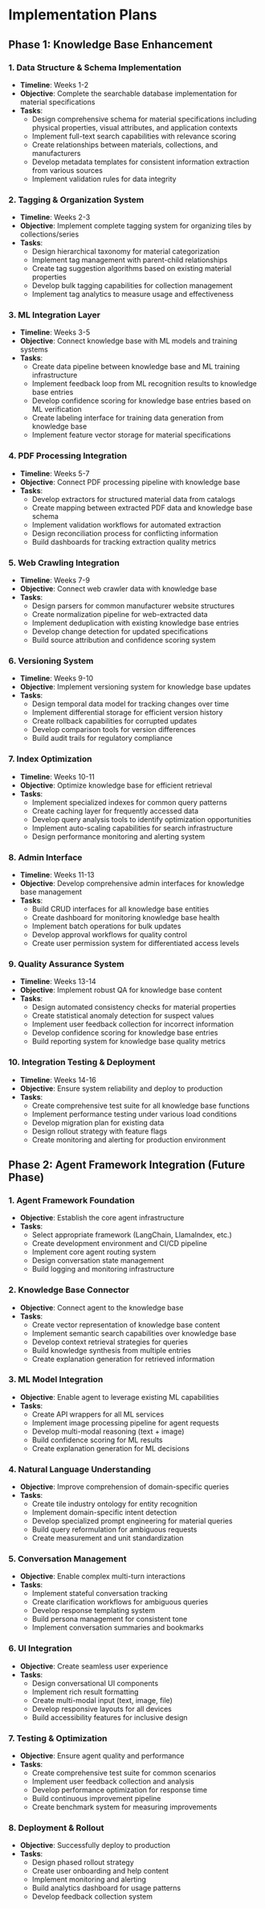 # Implementation Plans

## Phase 1: Knowledge Base Enhancement

### 1. Data Structure & Schema Implementation
- **Timeline**: Weeks 1-2
- **Objective**: Complete the searchable database implementation for material specifications
- **Tasks**:
  - Design comprehensive schema for material specifications including physical properties, visual attributes, and application contexts
  - Implement full-text search capabilities with relevance scoring
  - Create relationships between materials, collections, and manufacturers
  - Develop metadata templates for consistent information extraction from various sources
  - Implement validation rules for data integrity

### 2. Tagging & Organization System
- **Timeline**: Weeks 2-3
- **Objective**: Implement complete tagging system for organizing tiles by collections/series
- **Tasks**:
  - Design hierarchical taxonomy for material categorization
  - Implement tag management with parent-child relationships
  - Create tag suggestion algorithms based on existing material properties
  - Develop bulk tagging capabilities for collection management
  - Implement tag analytics to measure usage and effectiveness

### 3. ML Integration Layer
- **Timeline**: Weeks 3-5
- **Objective**: Connect knowledge base with ML models and training systems
- **Tasks**:
  - Create data pipeline between knowledge base and ML training infrastructure
  - Implement feedback loop from ML recognition results to knowledge base entries
  - Develop confidence scoring for knowledge base entries based on ML verification
  - Create labeling interface for training data generation from knowledge base
  - Implement feature vector storage for material specifications

### 4. PDF Processing Integration
- **Timeline**: Weeks 5-7
- **Objective**: Connect PDF processing pipeline with knowledge base
- **Tasks**:
  - Develop extractors for structured material data from catalogs
  - Create mapping between extracted PDF data and knowledge base schema
  - Implement validation workflows for automated extraction
  - Design reconciliation process for conflicting information
  - Build dashboards for tracking extraction quality metrics

### 5. Web Crawling Integration
- **Timeline**: Weeks 7-9
- **Objective**: Connect web crawler data with knowledge base
- **Tasks**:
  - Design parsers for common manufacturer website structures
  - Create normalization pipeline for web-extracted data
  - Implement deduplication with existing knowledge base entries
  - Develop change detection for updated specifications
  - Build source attribution and confidence scoring system

### 6. Versioning System
- **Timeline**: Weeks 9-10
- **Objective**: Implement versioning system for knowledge base updates
- **Tasks**:
  - Design temporal data model for tracking changes over time
  - Implement differential storage for efficient version history
  - Create rollback capabilities for corrupted updates
  - Develop comparison tools for version differences
  - Build audit trails for regulatory compliance

### 7. Index Optimization
- **Timeline**: Weeks 10-11
- **Objective**: Optimize knowledge base for efficient retrieval
- **Tasks**:
  - Implement specialized indexes for common query patterns
  - Create caching layer for frequently accessed data
  - Develop query analysis tools to identify optimization opportunities
  - Implement auto-scaling capabilities for search infrastructure
  - Design performance monitoring and alerting system

### 8. Admin Interface
- **Timeline**: Weeks 11-13
- **Objective**: Develop comprehensive admin interfaces for knowledge base management
- **Tasks**:
  - Build CRUD interfaces for all knowledge base entities
  - Create dashboard for monitoring knowledge base health
  - Implement batch operations for bulk updates
  - Develop approval workflows for quality control
  - Create user permission system for differentiated access levels

### 9. Quality Assurance System
- **Timeline**: Weeks 13-14
- **Objective**: Implement robust QA for knowledge base content
- **Tasks**:
  - Design automated consistency checks for material properties
  - Create statistical anomaly detection for suspect values
  - Implement user feedback collection for incorrect information
  - Develop confidence scoring for knowledge base entries
  - Build reporting system for knowledge base quality metrics

### 10. Integration Testing & Deployment
- **Timeline**: Weeks 14-16
- **Objective**: Ensure system reliability and deploy to production
- **Tasks**:
  - Create comprehensive test suite for all knowledge base functions
  - Implement performance testing under various load conditions
  - Develop migration plan for existing data
  - Design rollout strategy with feature flags
  - Create monitoring and alerting for production environment

## Phase 2: Agent Framework Integration (Future Phase)

### 1. Agent Framework Foundation
- **Objective**: Establish the core agent infrastructure
- **Tasks**:
  - Select appropriate framework (LangChain, LlamaIndex, etc.)
  - Create development environment and CI/CD pipeline
  - Implement core agent routing system
  - Design conversation state management
  - Build logging and monitoring infrastructure

### 2. Knowledge Base Connector
- **Objective**: Connect agent to the knowledge base
- **Tasks**:
  - Create vector representation of knowledge base content
  - Implement semantic search capabilities over knowledge base
  - Develop context retrieval strategies for queries
  - Build knowledge synthesis from multiple entries
  - Create explanation generation for retrieved information

### 3. ML Model Integration
- **Objective**: Enable agent to leverage existing ML capabilities
- **Tasks**:
  - Create API wrappers for all ML services
  - Implement image processing pipeline for agent requests
  - Develop multi-modal reasoning (text + image)
  - Build confidence scoring for ML results
  - Create explanation generation for ML decisions

### 4. Natural Language Understanding
- **Objective**: Improve comprehension of domain-specific queries
- **Tasks**:
  - Create tile industry ontology for entity recognition
  - Implement domain-specific intent detection
  - Develop specialized prompt engineering for material queries
  - Build query reformulation for ambiguous requests
  - Create measurement and unit standardization

### 5. Conversation Management
- **Objective**: Enable complex multi-turn interactions
- **Tasks**:
  - Implement stateful conversation tracking
  - Create clarification workflows for ambiguous queries
  - Develop response templating system
  - Build persona management for consistent tone
  - Implement conversation summaries and bookmarks

### 6. UI Integration
- **Objective**: Create seamless user experience
- **Tasks**:
  - Design conversational UI components
  - Implement rich result formatting
  - Create multi-modal input (text, image, file)
  - Develop responsive layouts for all devices
  - Build accessibility features for inclusive design

### 7. Testing & Optimization
- **Objective**: Ensure agent quality and performance
- **Tasks**:
  - Create comprehensive test suite for common scenarios
  - Implement user feedback collection and analysis
  - Develop performance optimization for response time
  - Build continuous improvement pipeline
  - Create benchmark system for measuring improvements

### 8. Deployment & Rollout
- **Objective**: Successfully deploy to production
- **Tasks**:
  - Design phased rollout strategy
  - Create user onboarding and help content
  - Implement monitoring and alerting
  - Build analytics dashboard for usage patterns
  - Develop feedback collection system